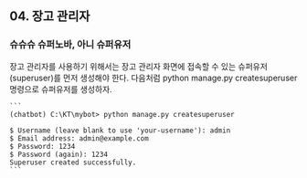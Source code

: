 ## 04. 장고 관리자

### 슈슈슈 슈퍼노바, 아니 슈퍼유저 

장고 관리자를 사용하기 위해서는 장고 관리자 화면에 접속할 수 있는 슈퍼유저(superuser)를 먼저 생성해야 한다. 다음처럼 python manage.py createsuperuser 명령으로 슈퍼유저를 생성하자.

    ```
    (chatbot) C:\KT\mybot> python manage.py createsuperuser

    $ Username (leave blank to use 'your-username'): admin
    $ Email address: admin@example.com
    $ Password: 1234
    $ Password (again): 1234
    Superuser created successfully.
    ```

